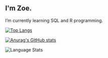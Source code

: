 ## I'm Zoe.

 I’m currently learning SQL and R programming.

[![Top Langs](https://github-readme-stats.vercel.app/api/top-langs/?username=zoecoll)](https://github.com/zoecoll/github-readme-stats)

[![Anurag's GitHub stats](https://github-readme-stats.vercel.app/api?username=zoecoll&show_icons=true)](https://github.com/zoecoll/github-readme-stats)

 ![Language Stats](https://img.shields.io/github/languages/count/zoecoll/SQL-Google-Data-Analytics-Certificate)


<!--
**zoecollins/zoecollins** is a ✨ _special_ ✨ repository because its `README.md` (this file) appears on your GitHub profile.

Here are some ideas to get you started:

- 🔭 I’m currently working on ...
- 🌱 I’m currently learning ...
- 👯 I’m looking to collaborate on ...
- 🤔 I’m looking for help with ...
- 💬 Ask me about ...
- 📫 How to reach me: ...
- 😄 Pronouns: ...
- ⚡ Fun fact: ...
-->
